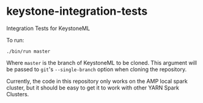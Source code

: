 # keystone-integration-tests
Integration Tests for KeystoneML

To run: 

```
./bin/run master
```

Where `master` is the branch of KeystoneML to be cloned. This argument will be passed to `git`'s `--single-branch` option when cloning the repository.

Currently, the code in this repository only works on the AMP local spark cluster, but it should be easy to get it to work with other YARN Spark Clusters.
